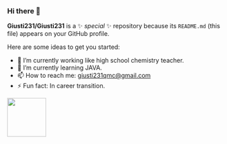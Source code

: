 ### Hi there 👋


**Giusti231/Giusti231** is a ✨ _special_ ✨ repository because its `README.md` (this file) appears on your GitHub profile.

Here are some ideas to get you started:

- 🔭 I’m currently working like high school chemistry teacher.
- 🌱 I’m currently learning JAVA.
- 📫 How to reach me: giusti231qmc@gmail.com
- ⚡ Fun fact: In career transition.


 <img src="https://cdn.jsdelivr.net/gh/devicons/devicon/icons/java/java-original.svg" width="90" height=90/> 
          

